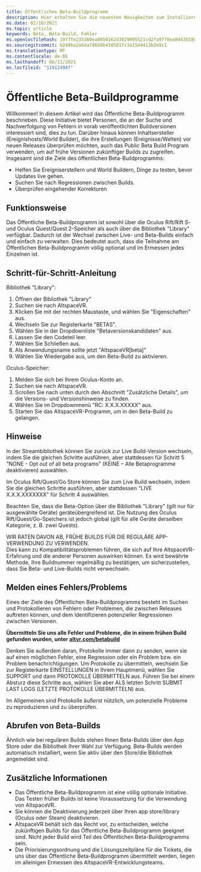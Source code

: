 ```yaml
---
title: Öffentliches Beta-Buildprogramm
description: Hier erhalten Sie die neuesten Neuigkeiten zum Installieren und Melden von Fehlern für das neueste AltspaceVR-Beta-Buildprogramm.
ms.date: 02/10/2021
ms.topic: article
keywords: Beta, Beta-Build, Fehler
ms.openlocfilehash: 1977fe235380ea0850162d3829905521cd2fa9778ea0443b18064a7810cf9128
ms.sourcegitcommit: b248ba2a6da7d669b430581fc3a1544413b2e9c1
ms.translationtype: MT
ms.contentlocale: de-DE
ms.lasthandoff: 08/11/2021
ms.locfileid: "119124987"
---
```

# <a name="public-beta-build-programs"></a>Öffentliche Beta-Buildprogramme

Willkommen! In diesem Artikel wird das Öffentliche Beta-Buildprogramm beschrieben. Diese Initiative bietet Personen, die an der Suche und Nachverfolgung von Fehlern in vorab veröffentlichten Buildversionen interessiert sind, dies zu tun. Darüber hinaus können Inhaltsersteller (Ereignishosts/World Builder), die ihre Erstellungen (Ereignisse/Welten) vor neuen Releases überprüfen möchten, auch das Public Beta Build Program verwenden, um auf frühe Versionen zukünftiger Builds zu zugreifen. Insgesamt sind die Ziele des öffentlichen Beta-Buildprogramms: 

* Helfen Sie Ereigniserstellern und World Buildern, Dinge zu testen, bevor Updates live gehen.  
* Suchen Sie nach Regressionen zwischen Builds. 
* Überprüfen eingehender Korrekturen 
 
## <a name="how-it-works"></a>Funktionsweise

Das Öffentliche Beta-Buildprogramm ist sowohl über die Oculus Rift/Rift S- und Oculus Quest/Quest 2-Speicher als auch über die Bibliothek "Library" verfügbar. Dadurch ist der Wechsel zwischen Live- und Beta-Builds einfach und einfach zu verwalten. Dies bedeutet auch, dass die Teilnahme am Öffentlichen Beta-Buildprogramm völlig optional und im Ermessen jedes Einzelnen ist. 

## <a name="step-by-step-instructions"></a>Schritt-für-Schritt-Anleitung  

Bibliothek "Library":

1. Öffnen der Bibliothek "Library"
2. Suchen sie nach AltspaceVR.
3. Klicken Sie mit der rechten Maustaste, und wählen Sie "Eigenschaften" aus.
4. Wechseln Sie zur Registerkarte "BETAS".
5. Wählen Sie in der Dropdownliste "Betaversionskandidaten" aus.
6. Lassen Sie den Codeteil leer.
7. Wählen Sie Schließen aus.
8. Als Anwendungsname sollte jetzt "AltspaceVR[beta]"
9. Wählen Sie Wiedergabe aus, um den Beta-Build zu aktivieren.

Oculus-Speicher:

1. Melden Sie sich bei Ihrem Oculus-Konto an.
2. Suchen sie nach AltspaceVR.
3. Scrollen Sie nach unten durch den Abschnitt "Zusätzliche Details", um die Versions- und Versionshinweise zu finden.
4. Wählen Sie im Dropdownmenü "RC: X.X.X.XXXXX" aus.
5. Starten Sie das AltspaceVR-Programm, um in den Beta-Build zu gelangen.

## <a name="notes"></a>Hinweise

In der Streambibliothek können Sie zurück zur Live Build-Version wechseln, indem Sie die gleichen Schritte ausführen, aber stattdessen für Schritt 5 "NONE - Opt out of all beta programs" (KEINE – Alle Betaprogramme deaktivieren) auswählen. 

Im Oculus Rift/Quest/Go Store können Sie zum Live Build wechseln, indem Sie die gleichen Schritte ausführen, aber stattdessen "LIVE X.X.X.XXXXXXX" für Schritt 4 auswählen. 

Beachten Sie, dass die Beta-Option über die Bibliothek "Library" (gilt nur für ausgewählte Geräte) geräteübergreifend ist. Die Nutzung des Oculus Rift/Quest/Go-Speichers ist jedoch global (gilt für alle Geräte derselben Kategorie, z. B. zwei Quests). 

WIR RATEN DAVON AB, FRÜHE BUILDS FÜR DIE REGULÄRE APP-VERWENDUNG ZU VERWENDEN.  
Dies kann zu Kompatibilitätsproblemen führen, die sich auf Ihre AltspaceVR-Erfahrung und die anderer Personen auswirken können. Es wird bewährte Methode, Ihre Buildnummer regelmäßig zu bestätigen, um sicherzustellen, dass Sie Beta- und Live-Builds nicht verwechseln. 

## <a name="filing-a-bugissue"></a>Melden eines Fehlers/Problems

Eines der Ziele des Öffentlichen Beta-Buildprogramms besteht im Suchen und Protokollieren von Fehlern oder Problemen, die zwischen Releases auftreten können, und dem Identifizieren potenzieller Regressionen zwischen Versionen.  

**Übermitteln Sie uns alle Fehler und Probleme, die in einem frühen Build gefunden wurden, unter [altvr.com/betabuild](https://help.altvr.com/hc/requests/new?ticket_form_id=360004678833)**

Denken Sie außerdem daran, Protokolle immer dann zu senden, wenn sie auf einen möglichen Fehler, eine Regression oder ein Problem bzw. ein Problem benachrichtigungen. Um Protokolle zu übermitteln, wechseln Sie zur Registerkarte EINSTELLUNGEN in Ihrem Hauptmenü, wählen Sie SUPPORT und dann PROTOKOLLE ÜBERMITTELN aus. Führen Sie bei einem Absturz diese Schritte aus, wählen Sie aber ALS letzten Schritt SUBMIT LAST LOGS (LETZTE PROTOKOLLE ÜBERMITTELN) aus. 

Im Allgemeinen sind Protokolle äußerst nützlich, um potenzielle Probleme zu reproduzieren und zu überprüfen. 

## <a name="getting-beta-builds"></a>Abrufen von Beta-Builds

Ähnlich wie bei regulären Builds stehen Ihnen Beta-Builds über den App Store oder die Bibliothek Ihrer Wahl zur Verfügung. Beta-Builds werden automatisch installiert, wenn Sie aktiv über den Store/die Bibliothek angemeldet sind. 

## <a name="additional-information"></a>Zusätzliche Informationen

* Das Öffentliche Beta-Buildprogramm ist eine völlig optionale Initiative. Das Testen früher Builds ist keine Voraussetzung für die Verwendung von AltspaceVR. 
* Sie können die Deaktivierung jederzeit über Ihren app store/library (Oculus oder Steam) deaktivieren.  
* AltspaceVR behält sich das Recht vor, zu entscheiden, welche zukünftigen Builds für das Öffentliche Beta-Buildprogramm geeignet sind. Nicht jeder Build wird Teil des Öffentlichen Beta-Buildprogramms sein. 
* Die Priorisierungsordnung und die Lösungszeitpläne für die Tickets, die uns über das Öffentliche Beta-Buildprogramm übermittelt werden, liegen im alleinigen Ermessen des AltspaceVR-Entwicklungsteams. 